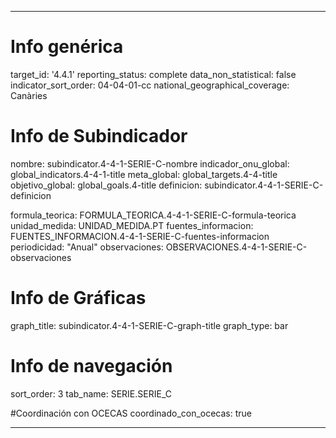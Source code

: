 ---

# Info genérica
target_id: '4.4.1'
reporting_status: complete
data_non_statistical: false
indicator_sort_order: 04-04-01-cc
national_geographical_coverage: Canàries

# Info de Subindicador
nombre: subindicator.4-4-1-SERIE-C-nombre
indicador_onu_global: global_indicators.4-4-1-title
meta_global: global_targets.4-4-title
objetivo_global: global_goals.4-title
definicion: subindicator.4-4-1-SERIE-C-definicion

formula_teorica: FORMULA_TEORICA.4-4-1-SERIE-C-formula-teorica
unidad_medida: UNIDAD_MEDIDA.PT
fuentes_informacion: FUENTES_INFORMACION.4-4-1-SERIE-C-fuentes-informacion
periodicidad: "Anual"
observaciones: OBSERVACIONES.4-4-1-SERIE-C-observaciones
# Info de Gráficas
graph_title: subindicator.4-4-1-SERIE-C-graph-title
graph_type: bar

# Info de navegación
sort_order: 3
tab_name: SERIE.SERIE_C

#Coordinación con OCECAS
coordinado_con_ocecas: true

---
